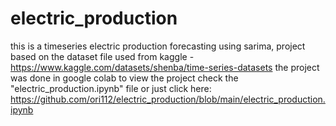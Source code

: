 # electric_production

this is a timeseries electric production forecasting using sarima, project based on the dataset file used from kaggle - https://www.kaggle.com/datasets/shenba/time-series-datasets the project was done in google colab to view the project check the "electric_production.ipynb" file or just click here: https://github.com/ori112/electric_production/blob/main/electric_production.ipynb
